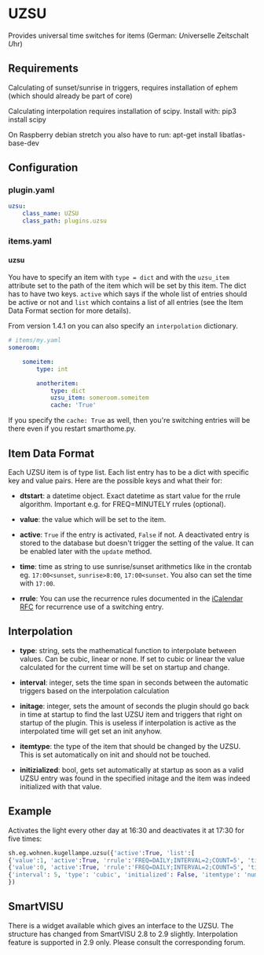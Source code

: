 # UZSU

Provides universal time switches for items (German: *U*niverselle *Z*eit*s*chalt *U*hr)

## Requirements

Calculating of sunset/sunrise in triggers, requires installation of ephem (which should already be part of core)

Calculating interpolation requires installation of scipy. Install with:
pip3 install scipy

On Raspberry debian stretch you also have to run:
apt-get install libatlas-base-dev

## Configuration

### plugin.yaml

```yaml
uzsu:
    class_name: UZSU
    class_path: plugins.uzsu
```

### items.yaml

#### uzsu
You have to specify an item with `type = dict` and with the `uzsu_item` attribute set to the path of the item which will be set by this item. The dict has to have two keys. `active` which says if the whole list of entries should be active or not and `list` which contains a list of all entries (see the Item Data Format section for more details).

From version 1.4.1 on you can also specify an `interpolation` dictionary.


```yaml
# items/my.yaml
someroom:

    someitem:
        type: int

        anotheritem:
            type: dict
            uzsu_item: someroom.someitem
            cache: 'True'
```

If you specify the ``cache: True`` as well, then you're switching entries will be there even if you restart smarthome.py.

## Item Data Format

Each UZSU item is of type list. Each list entry has to be a dict with specific key and value pairs. Here are the possible keys and what their for:

* __dtstart__: a datetime object. Exact datetime as start value for the rrule algorithm. Important e.g. for FREQ=MINUTELY rrules (optional).

* __value__: the value which will be set to the item.

* __active__: `True` if the entry is activated, `False` if not. A deactivated entry is stored to the database but doesn't trigger the setting of the value. It can be enabled later with the `update` method.

* __time__: time as string to use sunrise/sunset arithmetics like in the crontab eg. `17:00<sunset`, `sunrise>8:00`, `17:00<sunset`. You also can set the time with `17:00`.

* __rrule__: You can use the recurrence rules documented in the [iCalendar RFC](http://www.ietf.org/rfc/rfc2445.txt) for recurrence use of a switching entry.

## Interpolation
* __type__: string, sets the mathematical function to interpolate between values. Can be cubic, linear or none. If set to cubic or linear the value calculated for the current time will be set on startup and change.

* __interval__: integer, sets the time span in seconds between the automatic triggers based on the interpolation calculation

* __initage__: integer, sets the amount of seconds the plugin should go back in time at startup to find the last UZSU item and triggers that right on startup of the plugin. This is useless if interpolation is active as the interpolated time will get set an init anyhow.

* __itemtype__: the type of the item that should be changed by the UZSU. This is set automatically on init and should not be touched.

* __initizialized__: bool, gets set automatically at startup as soon as a valid UZSU entry was found in the specified initage and the item was indeed initialized with that value.

## Example

Activates the light every other day at 16:30 and deactivates it at 17:30 for five times:

```python
sh.eg.wohnen.kugellampe.uzsu({'active':True, 'list':[
{'value':1, 'active':True, 'rrule':'FREQ=DAILY;INTERVAL=2;COUNT=5', 'time': '16:30'},
{'value':0, 'active':True, 'rrule':'FREQ=DAILY;INTERVAL=2;COUNT=5', 'time': '17:30'}],
{'interval': 5, 'type': 'cubic', 'initialized': False, 'itemtype': 'num', 'initage': 0}
})
```

## SmartVISU

There is a widget available which gives an interface to the UZSU. The structure has changed from SmartVISU 2.8 to 2.9 slightly. Interpolation feature is supported in 2.9 only. Please consult the corresponding forum.
